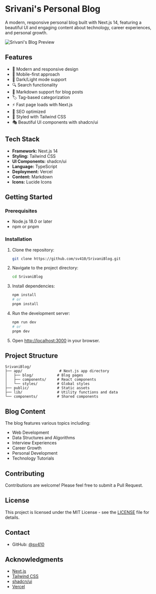 # Srivani's Personal Blog

A modern, responsive personal blog built with Next.js 14, featuring a beautiful UI and engaging content about technology, career experiences, and personal growth.

![Srivani's Blog Preview](https://raw.githubusercontent.com/sv410/SrivaniBlog/main/public/placeholder.jpg)

## Features

- 🎨 Modern and responsive design
- 📱 Mobile-first approach
- 🌙 Dark/Light mode support
- 🔍 Search functionality
- 📝 Markdown support for blog posts
- 🏷️ Tag-based categorization
- ⚡ Fast page loads with Next.js
- 🎯 SEO optimized
- 💅 Styled with Tailwind CSS
- 🎭 Beautiful UI components with shadcn/ui

## Tech Stack

- **Framework:** Next.js 14
- **Styling:** Tailwind CSS
- **UI Components:** shadcn/ui
- **Language:** TypeScript
- **Deployment:** Vercel
- **Content:** Markdown
- **Icons:** Lucide Icons

## Getting Started

### Prerequisites

- Node.js 18.0 or later
- npm or pnpm

### Installation

1. Clone the repository:
   ```bash
   git clone https://github.com/sv410/SrivaniBlog.git
   ```

2. Navigate to the project directory:
   ```bash
   cd SrivaniBlog
   ```

3. Install dependencies:
   ```bash
   npm install
   # or
   pnpm install
   ```

4. Run the development server:
   ```bash
   npm run dev
   # or
   pnpm dev
   ```

5. Open [http://localhost:3000](http://localhost:3000) in your browser.

## Project Structure

```
SrivaniBlog/
├── app/                 # Next.js app directory
│   ├── blog/           # Blog pages
│   ├── components/     # React components
│   └── styles/         # Global styles
├── public/             # Static assets
├── lib/                # Utility functions and data
└── components/         # Shared components
```

## Blog Content

The blog features various topics including:
- Web Development
- Data Structures and Algorithms
- Interview Experiences
- Career Growth
- Personal Development
- Technology Tutorials

## Contributing

Contributions are welcome! Please feel free to submit a Pull Request.

## License

This project is licensed under the MIT License - see the [LICENSE](LICENSE) file for details.

## Contact

- GitHub: [@sv410](https://github.com/sv410)
## Acknowledgments

- [Next.js](https://nextjs.org/)
- [Tailwind CSS](https://tailwindcss.com/)
- [shadcn/ui](https://ui.shadcn.com/)
- [Vercel](https://vercel.com/) 
